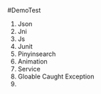 #DemoTest

1. Json
2. Jni
3. Js
4. Junit
5. Pinyinsearch
6. Animation
7. Service
8. Gloable Caught Exception
9. ​